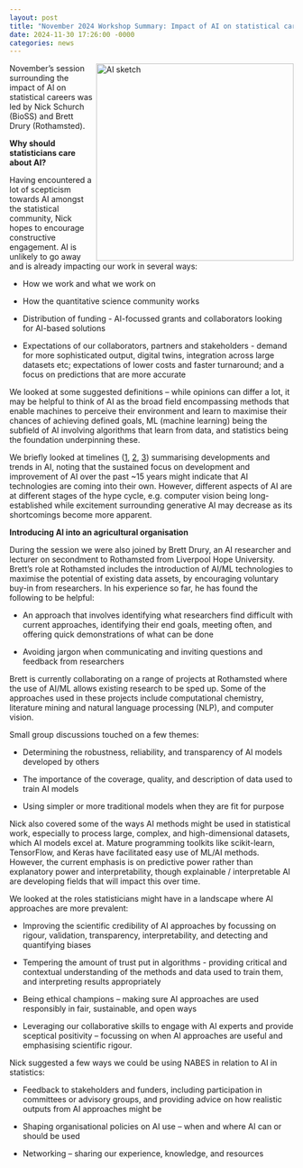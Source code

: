 ```yaml
---
layout: post
title: "November 2024 Workshop Summary: Impact of AI on statistical careers"
date: 2024-11-30 17:26:00 -0000
categories: news
---
```



<img src="/img/NovemberBlogPicture.jpg" alt="AI sketch" width=350px align = "right"> 

November’s session surrounding the impact of AI on statistical careers was led by Nick Schurch (BioSS) and Brett Drury (Rothamsted).  


**Why should statisticians care about AI?**

Having encountered a lot of scepticism towards AI amongst the statistical community, Nick hopes to encourage constructive engagement. AI is unlikely to go away and is already impacting our work in several ways: 

* How we work and what we work on 

* How the quantitative science community works 

* Distribution of funding - AI-focussed grants and collaborators looking for AI-based solutions 

* Expectations of our collaborators, partners and stakeholders - demand for more sophisticated output, digital twins, integration across large datasets etc; expectations of lower costs and faster turnaround; and a focus on predictions that are more accurate 



We looked at some suggested definitions – while opinions can differ a lot, it may be helpful to think of AI as the broad field encompassing methods that enable machines to perceive their environment and learn to maximise their chances of achieving defined goals, ML (machine learning) being the subfield of AI involving algorithms that learn from data, and statistics being the foundation underpinning these.  

 

We briefly looked at timelines ([1](https://doi.org/10.1111/2041-210X.14061), [2](https://ourworldindata.org/brief-history-of-ai), [3](https://doi.org/10.48550/arXiv.2202.05924)) summarising developments and trends in AI, noting that the sustained focus on development and improvement of AI over the past ~15 years might indicate that AI technologies are coming into their own. However, different aspects of AI are at different stages of the hype cycle, e.g. computer vision being long-established while excitement surrounding generative AI may decrease as its shortcomings become more apparent.   

 

**Introducing AI into an agricultural organisation**

During the session we were also joined by Brett Drury, an AI researcher and lecturer on secondment to Rothamsted from Liverpool Hope University. Brett’s role at Rothamsted includes the introduction of AI/ML technologies to maximise the potential of existing data assets, by encouraging voluntary buy-in from researchers. In his experience so far, he has found the following to be helpful: 

* An approach that involves identifying what researchers find difficult with current approaches, identifying their end goals, meeting often, and offering quick demonstrations of what can be done 

* Avoiding jargon when communicating and inviting questions and feedback from researchers 

Brett is currently collaborating on a range of projects at Rothamsted where the use of AI/ML allows existing research to be sped up. Some of the approaches used in these projects include computational chemistry, literature mining and natural language processing (NLP), and computer vision. 

 

 

Small group discussions touched on a few themes: 

* Determining the robustness, reliability, and transparency of AI models developed by others 

* The importance of the coverage, quality, and description of data used to train AI models 

* Using simpler or more traditional models when they are fit for purpose 

 

Nick also covered some of the ways AI methods might be used in statistical work, especially to process large, complex, and high-dimensional datasets, which AI models excel at. Mature programming toolkits like scikit-learn, TensorFlow, and Keras have facilitated easy use of ML/AI methods. However, the current emphasis is on predictive power rather than explanatory power and interpretability, though explainable / interpretable AI are developing fields that will impact this over time.  

 

We looked at the roles statisticians might have in a landscape where AI approaches are more prevalent: 

* Improving the scientific credibility of AI approaches by focussing on rigour, validation, transparency, interpretability, and detecting and quantifying biases 

* Tempering the amount of trust put in algorithms - providing critical and contextual understanding of the methods and data used to train them, and interpreting results appropriately 

* Being ethical champions – making sure AI approaches are used responsibly in fair, sustainable, and open ways  

* Leveraging our collaborative skills to engage with AI experts and provide sceptical positivity – focussing on when AI approaches are useful and emphasising scientific rigour.  

 

Nick suggested a few ways we could be using NABES in relation to AI in statistics: 

* Feedback to stakeholders and funders, including participation in committees or advisory groups, and providing advice on how realistic outputs from AI approaches might be 

* Shaping organisational policies on AI use – when and where AI can or should be used 

* Networking – sharing our experience, knowledge, and resources 
